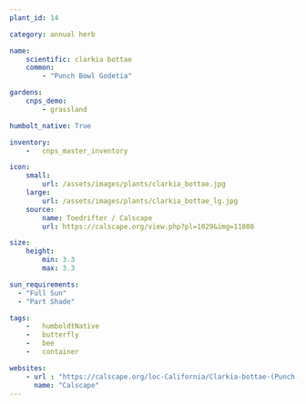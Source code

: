 ```yaml
---
plant_id: 14

category: annual herb

name: 
    scientific: clarkia bottae
    common: 
        - "Punch Bowl Godetia"  

gardens:
    cnps_demo:
        - grassland

humbolt_native: True

inventory: 
    -   cnps_master_inventory

icon: 
    small: 
        url: /assets/images/plants/clarkia_bottae.jpg 
    large: 
        url: /assets/images/plants/clarkia_bottae_lg.jpg 
    source: 
        name: Toedrifter / Calscape
        url: https://calscape.org/view.php?pl=1029&img=11808 

size:
    height: 
        min: 3.3
        max: 3.3

sun_requirements:
  - "Full Sun"
  - "Part Shade"

tags:  
    -   humboldtNative
    -   butterfly
    -   bee
    -   container

websites:
    - url : "https://calscape.org/loc-California/Clarkia-bottae-(Punch-Bowl-Godetia)"
      name: "Calscape"
---
```

